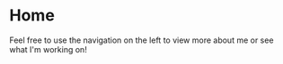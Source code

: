 # Home

Feel free to use the navigation on the left to view more about me or see what I'm working on!
